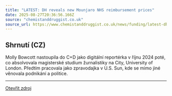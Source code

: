 ```yaml
---
title: "LATEST: DH reveals new Mounjaro NHS reimbursement prices"
date: 2025-08-27T20:36:56.166Z
source: "chemistanddruggist.co.uk"
source_url: https://www.chemistanddruggist.co.uk/news/funding/latest-dh-reveals-new-mounjaro-nhs-reimbursement-prices-F5RGTAUMHNAN5IQVPNPE2SW75Q/
---
```


## Shrnutí (CZ)
Molly Bowcott nastoupila do C+D jako digitální reportérka v říjnu 2024 poté, co absolvovala magisterské studium žurnalistiky na City, University of London. Předtím pracovala jako zpravodajka v U.S. Sun, kde se mimo jiné věnovala podnikání a politice.

---

[Otevřít zdroj](https://www.chemistanddruggist.co.uk/news/funding/latest-dh-reveals-new-mounjaro-nhs-reimbursement-prices-F5RGTAUMHNAN5IQVPNPE2SW75Q/)
